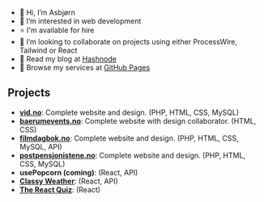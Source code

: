 - 👋 Hi, I’m Asbjørn
- 👀 I’m interested in web development
- ⭐️ I'm available for hire
- 💞️ I’m looking to collaborate on projects using either ProcessWire, Tailwind or React
- 📝 Read my blog at [Hashnode](https://asbjorn.hashnode.dev/)
- 🌟 Browse my services at [GitHub Pages](https://snobjorn.github.io/)

## Projects

- **[vid.no](https://www.vid.no/)**: Complete website and design. (PHP, HTML, CSS, MySQL)
- **[baerumevents.no](https://www.baerumevents.no/)**: Complete website with design collaborator. (HTML, CSS)
- **[filmdagbok.no](https://filmdagbok.no/)**: Complete website and design. (PHP, HTML, CSS, MySQL, API)
- **[postpensjonistene.no](https://www.postpensjonistene.no/)**: Complete website and design. (PHP, HTML, CSS, MySQL)
- **usePopcorn (coming)**: (React, API)
- **[Classy Weather](https://classy-weather-snobjorn.netlify.app/)**: (React, API)
- **[The React Quiz](https://react-quiz-snobjorn.netlify.app/)**: (React)

<!---
snobjorn/snobjorn is a ✨ special ✨ repository because its `README.md` (this file) appears on your GitHub profile.
You can click the Preview link to take a look at your changes.
--->
